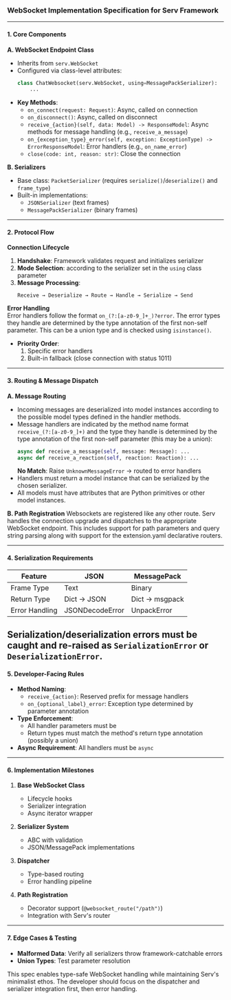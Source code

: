 ### WebSocket Implementation Specification for Serv Framework

---

#### **1. Core Components**
**A. WebSocket Endpoint Class**  
- Inherits from `serv.WebSocket`  
- Configured via class-level attributes:  
  ```python
  class ChatWebsocket(serv.WebSocket, using=MessagePackSerializer):
      ...
  ```
- **Key Methods**:  
  - `on_connect(request: Request)`: Async, called on connection  
  - `on_disconnect()`: Async, called on disconnect  
  - `receive_{action}(self, data: Model) -> ResponseModel`: Async methods for message handling (e.g., `receive_a_message`)  
  - `on_{exception_type}_error(self, exception: ExceptionType) -> ErrorResponseModel`: Error handlers (e.g., `on_name_error`)
  - `close(code: int, reason: str)`: Close the connection

**B. Serializers**  
- Base class: `PacketSerializer` (requires `serialize()`/`deserialize()` and `frame_type`)  
- Built-in implementations:  
  - `JSONSerializer` (text frames)  
  - `MessagePackSerializer` (binary frames)  

---

#### **2. Protocol Flow**
**Connection Lifecycle**  
1. **Handshake**: Framework validates request and initializes serializer  
2. **Mode Selection**: according to the serializer set in the `using` class parameter  
3. **Message Processing**:  
   ```
   Receive → Deserialize → Route → Handle → Serialize → Send
   ```

**Error Handling**  
Error handlers follow the format `on_(?:[a-z0-9_]+_)?error`. The error types they handle are determined by the type 
annotation of the first non-self parameter. This can be a union type and is checked using `isinstance()`.

- **Priority Order**:  
  1. Specific error handlers
  2. Built-in fallback (close connection with status 1011)  

---

#### **3. Routing & Message Dispatch**
**A. Message Routing**  
- Incoming messages are deserialized into model instances according to the possible model types defined in the handler methods.
- Message handlers are indicated by the method name format `receive_(?:[a-z0-9_]+)` and the type they handle is determined by the type annotation of the first non-self parameter (this may be a union):  
  ```python
  async def receive_a_message(self, message: Message): ...
  async def receive_a_reaction(self, reaction: Reaction): ...
  ```
  **No Match**: Raise `UnknownMessageError` → routed to error handlers  
- Handlers must return a model instance that can be serialized by the chosen serializer.
- All models must have attributes that are Python primitives or other model instances.

**B. Path Registration**
Websockets are registered like any other route. Serv handles the connection upgrade and dispatches to the appropriate WebSocket endpoint. This includes support for path parameters and query string parsing along with support for the extension.yaml declarative routers.

---

#### **4. Serialization Requirements**
| Feature              | JSON            | MessagePack     |
|----------------------|-----------------|-----------------|
| Frame Type           | Text            | Binary          |
| Return Type          | Dict → JSON     | Dict → msgpack  |
| Error Handling       | JSONDecodeError | UnpackError     |

Serialization/deserialization errors must be caught and re-raised as `SerializationError` or `DeserializationError`.
---

#### **5. Developer-Facing Rules**
- **Method Naming**:  
  - `receive_{action}`: Reserved prefix for message handlers 
  - `on_{optional_label}_error`: Exception type determined by parameter annotation  
- **Type Enforcement**:  
  - All handler parameters must be
  - Return types must match the method's return type annotation (possibly a union)
- **Async Requirement**: All handlers must be `async`

---

#### **6. Implementation Milestones**
1. **Base WebSocket Class**  
   - Lifecycle hooks  
   - Serializer integration  
   - Async iterator wrapper  

2. **Serializer System**  
   - ABC with validation  
   - JSON/MessagePack implementations  

3. **Dispatcher**  
   - Type-based routing  
   - Error handling pipeline  

4. **Path Registration**  
   - Decorator support (`@websocket_route("/path")`)  
   - Integration with Serv's router  

---

#### **7. Edge Cases & Testing**
- **Malformed Data**: Verify all serializers throw framework-catchable errors  
- **Union Types**: Test parameter resolution

This spec enables type-safe WebSocket handling while maintaining Serv's minimalist ethos. The developer should focus on the dispatcher and serializer integration first, then error handling.